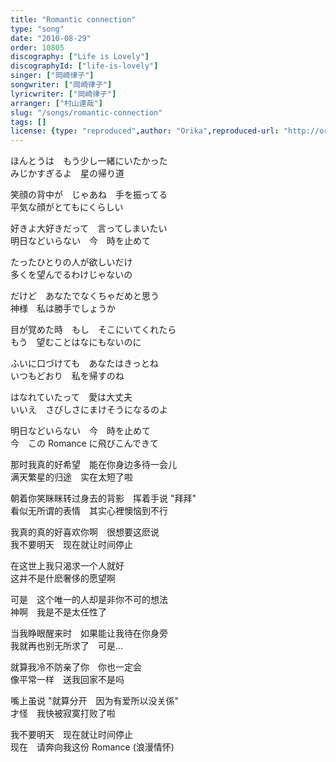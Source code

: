 ```yaml
---
title: "Romantic connection"
type: "song"
date: "2010-08-29"
order: 10805
discography: ["Life is Lovely"]
discographyId: ["life-is-lovely"]
singer: ["岡崎律子"]
songwriter: ["岡崎律子"]
lyricwriter: ["岡崎律子"]
arranger: ["村山達哉"]
slug: "/songs/romantic-connection"
tags: []
license: {type: "reproduced",author: "Orika",reproduced-url: "http://orikamushi.myweb.hinet.net/",reproduced-website: "織歌蟲網站"}
---
```


ほんとうは　もう少し一緒にいたかった   
みじかすぎるよ　星の帰り道   
  
笑顔の背中が　じゃあね　手を振ってる   
平気な顔がとてもにくらしい   
  
好きよ大好きだって　言ってしまいたい   
明日などいらない　今　時を止めて   
  
たったひとりの人が欲しいだけ   
多くを望んでるわけじゃないの   
  
だけど　あなたでなくちゃだめと思う   
神様　私は勝手でしょうか   
  
目が覚めた時　もし　そこにいてくれたら   
もう　望むことはなにもないのに   
  
ふいに口づけても　あなたはきっとね   
いつもどおり　私を帰すのね   
  
はなれていたって　愛は大丈夫   
いいえ　さびしさにまけそうになるのよ   
  
明日などいらない　今　時を止めて   
今　この Romance に飛びこんできて  
  
  <!-- 翻译 -->

那时我真的好希望　能在你身边多待一会儿  
满天繁星的归途　实在太短了啦  
  
朝着你笑眯眯转过身去的背影　挥着手说 "拜拜"　  
看似无所谓的表情　其实心裡懊恼到不行  
  
我真的真的好喜欢你啊　很想要这麽说  
我不要明天　现在就让时间停止  
  
在这世上我只渴求一个人就好  
这并不是什麽奢侈的愿望啊  
  
可是　这个唯一的人却是非你不可的想法  
神啊　我是不是太任性了  
  
当我睁眼醒来时　如果能让我待在你身旁  
我就再也别无所求了　可是...  
  
就算我冷不防亲了你　你也一定会  
像平常一样　送我回家不是吗  
  
嘴上虽说 "就算分开　因为有爱所以没关係"  
才怪　我快被寂寞打败了啦  
  
我不要明天　现在就让时间停止  
现在　请奔向我这份 Romance (浪漫情怀)
